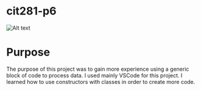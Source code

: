 # cit281-p6

![Alt text](https://github.com/kbash-uo/cit281-p6/assets/170210333/a14b83da-1f64-412e-9d9e-69f178bf7501)

# Purpose
The purpose of this project was to gain more experience using a generic block of code to process data. I used mainly VSCode for this project. I learned how to use constructors with classes in order to create more code.
